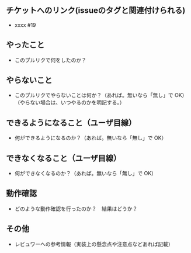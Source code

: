 ## チケットへのリンク(issueのタグと関連付けられる)

- xxxx #19

## やったこと

- このプルリクで何をしたのか？

## やらないこと

- このプルリクでやらないことは何か？（あれば。無いなら「無し」で OK）（やらない場合は、いつやるのかを明記する。）

## できるようになること（ユーザ目線）

- 何ができるようになるのか？（あれば。無いなら「無し」で OK）

## できなくなること（ユーザ目線）

- 何ができなくなるのか？（あれば。無いなら「無し」で OK）

## 動作確認
- どのような動作確認を行ったのか？　結果はどうか？

## その他

- レビュワーへの参考情報（実装上の懸念点や注意点などあれば記載）
